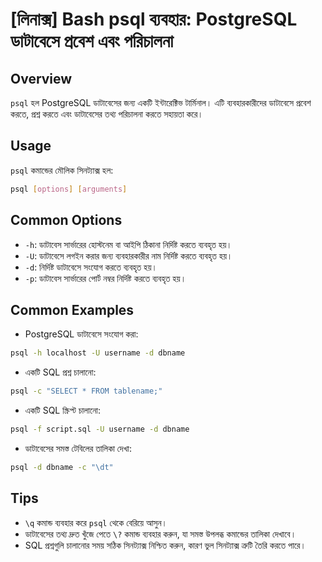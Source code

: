 # [লিনাক্স] Bash psql ব্যবহার: PostgreSQL ডাটাবেসে প্রবেশ এবং পরিচালনা

## Overview
`psql` হল PostgreSQL ডাটাবেসের জন্য একটি ইন্টারেক্টিভ টার্মিনাল। এটি ব্যবহারকারীদের ডাটাবেসে প্রবেশ করতে, প্রশ্ন করতে এবং ডাটাবেসের তথ্য পরিচালনা করতে সহায়তা করে।

## Usage
`psql` কমান্ডের মৌলিক সিনট্যাক্স হল:

```bash
psql [options] [arguments]
```

## Common Options
- `-h`: ডাটাবেস সার্ভারের হোস্টনেম বা আইপি ঠিকানা নির্দিষ্ট করতে ব্যবহৃত হয়।
- `-U`: ডাটাবেসে লগইন করার জন্য ব্যবহারকারীর নাম নির্দিষ্ট করতে ব্যবহৃত হয়।
- `-d`: নির্দিষ্ট ডাটাবেসে সংযোগ করতে ব্যবহৃত হয়।
- `-p`: ডাটাবেস সার্ভারের পোর্ট নম্বর নির্দিষ্ট করতে ব্যবহৃত হয়।

## Common Examples
- PostgreSQL ডাটাবেসে সংযোগ করা:

```bash
psql -h localhost -U username -d dbname
```

- একটি SQL প্রশ্ন চালানো:

```bash
psql -c "SELECT * FROM tablename;"
```

- একটি SQL স্ক্রিপ্ট চালানো:

```bash
psql -f script.sql -U username -d dbname
```

- ডাটাবেসের সমস্ত টেবিলের তালিকা দেখা:

```bash
psql -d dbname -c "\dt"
```

## Tips
- `\q` কমান্ড ব্যবহার করে `psql` থেকে বেরিয়ে আসুন।
- ডাটাবেসের তথ্য দ্রুত খুঁজে পেতে `\?` কমান্ড ব্যবহার করুন, যা সমস্ত উপলব্ধ কমান্ডের তালিকা দেখাবে।
- SQL প্রশ্নগুলি চালানোর সময় সঠিক সিনট্যাক্স নিশ্চিত করুন, কারণ ভুল সিনট্যাক্স ত্রুটি তৈরি করতে পারে।